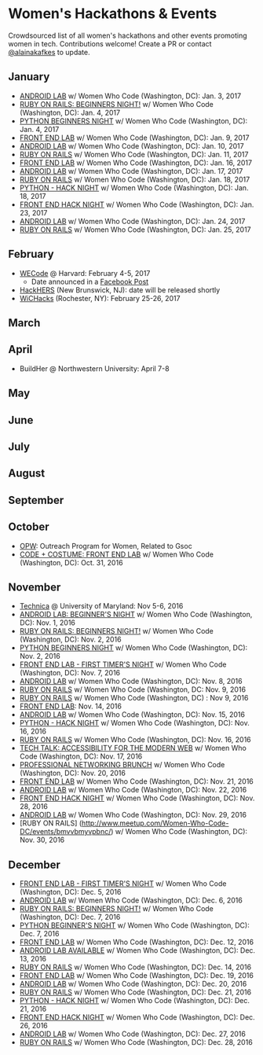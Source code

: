 # Women's Hackathons & Events

Crowdsourced list of all women's hackathons and other events promoting women in tech. Contributions welcome! Create a PR or contact [@alainakafkes](https://github.com/alainakafkes) to update.

## January
* [ANDROID LAB](http://www.meetup.com/Women-Who-Code-DC/events/233363907/)	w/ Women Who Code (Washington, DC): Jan. 3, 2017	
* [RUBY ON RAILS: BEGINNERS NIGHT!](http://www.meetup.com/Women-Who-Code-DC/events/228457143/)	w/ Women Who Code (Washington, DC): Jan. 4, 2017	
* [PYTHON BEGINNERS NIGHT](http://www.meetup.com/Women-Who-Code-DC/events/228457142/)	w/ Women Who Code (Washington, DC): Jan. 4, 2017	
*	[FRONT END LAB](http://www.meetup.com/Women-Who-Code-DC/events/ldwhzlywcbmb/) w/ Women Who Code (Washington, DC): Jan. 9, 2017	
*	[ANDROID LAB](http://www.meetup.com/Women-Who-Code-DC/events/pjkzrlywcbnb/)	w/ Women Who Code (Washington, DC): Jan. 10, 2017	
* [RUBY ON RAILS](http://www.meetup.com/Women-Who-Code-DC/events/bmvvbmywcbpb/)	w/ Women Who Code (Washington, DC): Jan. 11, 2017	
*	[FRONT END LAB](http://www.meetup.com/Women-Who-Code-DC/events/rzpmrlywcbvb/)	w/ Women Who Code (Washington, DC): Jan. 16, 2017
* [ANDROID LAB](http://www.meetup.com/Women-Who-Code-DC/events/pjkzrlywcbwb/)	w/ Women Who Code (Washington, DC): Jan. 17, 2017
*	[RUBY ON RAILS](http://www.meetup.com/Women-Who-Code-DC/events/bmvvbmywcbxb/)	w/ Women Who Code (Washington, DC): Jan. 18, 2017
*	[PYTHON - HACK NIGHT](http://www.meetup.com/Women-Who-Code-DC/events/228457140/)	w/ Women Who Code (Washington, DC): Jan. 18, 2017
* [FRONT END HACK NIGHT](http://www.meetup.com/Women-Who-Code-DC/events/233475067/)	w/ Women Who Code (Washington, DC): Jan. 23, 2017
*	[ANDROID LAB](http://www.meetup.com/Women-Who-Code-DC/events/pjkzrlywcbgc/)	w/ Women Who Code (Washington, DC): Jan. 24, 2017
*	[RUBY ON RAILS](http://www.meetup.com/Women-Who-Code-DC/events/snvvbmywcbhc/) w/ Women Who Code (Washington, DC): Jan. 25, 2017

## February
* [WECode](http://www.wecodeharvard.com/) @ Harvard: February 4-5, 2017
  * Date announced in a [Facebook Post](https://www.facebook.com/harvardwecode/posts/642752059233551)
* [HackHERS](http://hackhers.us) (New Brunswick, NJ): date will be released shortly
* [WiCHacks](http://wic-hacks.rit.edu/) (Rochester, NY): February 25-26, 2017

## March

## April
* BuildHer @ Northwestern University: April 7-8

## May

## June

## July

## August

## September

## October
* [OPW](https://gnome.org/opw/): Outreach Program for Women, Related to Gsoc
* [CODE + COSTUME: FRONT END LAB](http://www.meetup.com/Women-Who-Code-DC/events/235080762/) w/ Women Who Code (Washington, DC): Oct. 31, 2016

## November
* [Technica](http://gotechnica.org/) @ University of Maryland: Nov 5-6, 2016
* [ANDROID LAB: BEGINNER'S NIGHT](http://www.meetup.com/Women-Who-Code-DC/events/234778839/) w/ Women Who Code (Washington, DC): Nov. 1, 2016
* [RUBY ON RAILS: BEGINNERS NIGHT!](http://www.meetup.com/Women-Who-Code-DC/events/228457076/) w/ Women Who Code (Washington, DC): Nov. 2, 2016
* [PYTHON BEGINNERS NIGHT](http://www.meetup.com/Women-Who-Code-DC/events/227387932/) w/ Women Who Code (Washington, DC): Nov. 2, 2016
* [FRONT END LAB - FIRST TIMER'S NIGHT](http://www.meetup.com/Women-Who-Code-DC/events/232450360/) w/ Women Who Code (Washington, DC): Nov. 7, 2016
* [ANDROID LAB](http://www.meetup.com/Women-Who-Code-DC/events/234927508/) w/ Women Who Code (Washington, DC): Nov. 8, 2016
* [RUBY ON RAILS](http://www.meetup.com/Women-Who-Code-DC/events/234927519/) w/ Women Who Code (Washington, DC: Nov. 9, 2016
* [RUBY ON RAILS](http://www.meetup.com/Women-Who-Code-DC/events/234927519/) w/ Women Who Code (Washington, DC) : Nov 9, 2016
* [FRONT END LAB](http://www.meetup.com/Women-Who-Code-DC/events/233867379/): Nov. 14, 2016
* [ANDROID LAB](http://www.meetup.com/Women-Who-Code-DC/events/pjkzrlyvpbtb/) w/ Women Who Code (Washington, DC): Nov. 15, 2016
* [PYTHON - HACK NIGHT](http://www.meetup.com/Women-Who-Code-DC/events/227736620/)	w/ Women Who Code (Washington, DC): Nov. 16, 2016
* [RUBY ON RAILS](http://www.meetup.com/Women-Who-Code-DC/events/bmvvbmyvpbvb/)	w/ Women Who Code (Washington, DC): Nov. 16, 2016	
* [TECH TALK: ACCESSIBILITY FOR THE MODERN WEB](http://www.meetup.com/Women-Who-Code-DC/events/233373539/) w/ Women Who Code (Washington, DC): Nov. 17, 2016
* [PROFESSIONAL NETWORKING BRUNCH](http://www.meetup.com/Women-Who-Code-DC/events/235095324/)	w/ Women Who Code (Washington, DC): Nov. 20, 2016
* [FRONT END LAB](http://www.meetup.com/Women-Who-Code-DC/events/233677405/)	w/ Women Who Code (Washington, DC): Nov. 21, 2016
* [ANDROID LAB](http://www.meetup.com/Women-Who-Code-DC/events/pjkzrlyvpbdc/)	w/ Women Who Code (Washington, DC): Nov. 22, 2016
* [FRONT END HACK NIGHT](http://www.meetup.com/Women-Who-Code-DC/events/233475060/)	w/ Women Who Code (Washington, DC): Nov. 28, 2016
* [ANDROID LAB](http://www.meetup.com/Women-Who-Code-DC/events/pjkzrlyvpbmc/)	w/ Women Who Code (Washington, DC): Nov. 29, 2016
* [RUBY ON RAILS] (http://www.meetup.com/Women-Who-Code-DC/events/bmvvbmyvpbnc/)	w/ Women Who Code (Washington, DC): Nov. 30, 2016

## December
* [FRONT END LAB - FIRST TIMER'S NIGHT](http://www.meetup.com/Women-Who-Code-DC/events/232450487/)	w/ Women Who Code (Washington, DC): Dec. 5, 2016
*	[ANDROID LAB](http://www.meetup.com/Women-Who-Code-DC/events/pjkzrlyvqbjb/)	w/ Women Who Code (Washington, DC): Dec. 6, 2016
* [RUBY ON RAILS: BEGINNERS NIGHT!](http://www.meetup.com/Women-Who-Code-DC/events/228457078/) w/ Women Who Code (Washington, DC): Dec. 7, 2016
* [PYTHON BEGINNER'S NIGHT](http://www.meetup.com/Women-Who-Code-DC/events/227387935/)	w/ Women Who Code (Washington, DC): Dec. 7, 2016	
*	[FRONT END LAB](http://www.meetup.com/Women-Who-Code-DC/events/234296451/)	w/ Women Who Code (Washington, DC): Dec. 12, 2016
*	[ANDROID LAB	AVAILABLE](http://www.meetup.com/Women-Who-Code-DC/events/pjkzrlyvqbrb/) w/ Women Who Code (Washington, DC): Dec. 13, 2016
*	[RUBY ON RAILS](http://www.meetup.com/Women-Who-Code-DC/events/235154410/)	w/ Women Who Code (Washington, DC): Dec. 14, 2016
* [FRONT END LAB](http://www.meetup.com/Women-Who-Code-DC/events/rzpmrlyvqbzb/)	w/ Women Who Code (Washington, DC): Dec. 19, 2016
* [ANDROID LAB](http://www.meetup.com/Women-Who-Code-DC/events/pjkzrlyvqbbc/)	w/ Women Who Code (Washington, DC): Dec. 20, 2016
*	[RUBY ON RAILS](http://www.meetup.com/Women-Who-Code-DC/events/bmvvbmyvqbcc/) w/ Women Who Code (Washington, DC): Dec. 21, 2016	
*	[PYTHON - HACK NIGHT](http://www.meetup.com/Women-Who-Code-DC/events/227736619/)	w/ Women Who Code (Washington, DC): Dec. 21, 2016
*	[FRONT END HACK NIGHT](http://www.meetup.com/Women-Who-Code-DC/events/233475064/)	w/ Women Who Code (Washington, DC): Dec. 26, 2016
*	[ANDROID LAB](http://www.meetup.com/Women-Who-Code-DC/events/pjkzrlyvqbkc/)	w/ Women Who Code (Washington, DC): Dec. 27, 2016
* [RUBY ON RAILS](http://www.meetup.com/Women-Who-Code-DC/events/bmvvbmyvqblc/)	w/ Women Who Code (Washington, DC): Dec. 28, 2016
